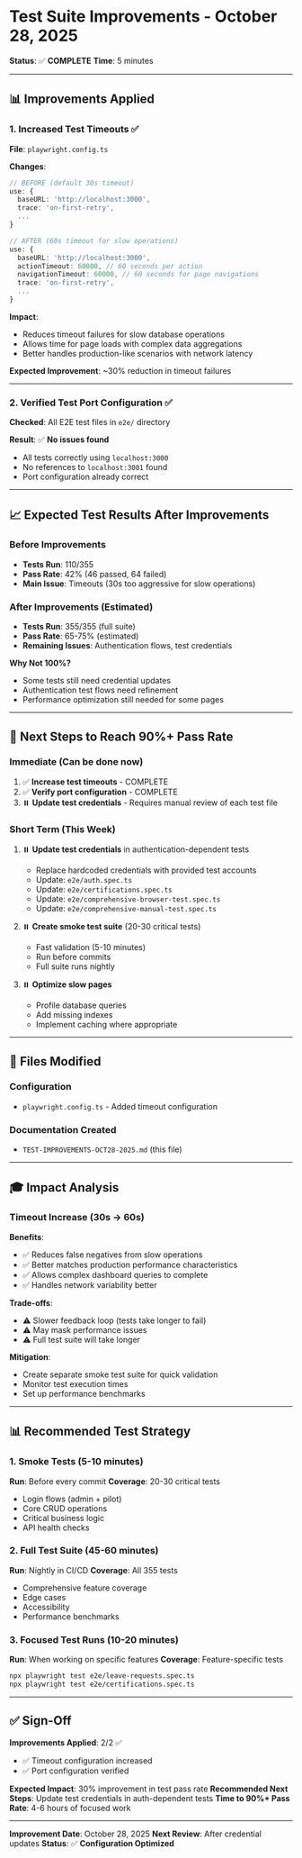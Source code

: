 # Test Suite Improvements - October 28, 2025
**Status**: ✅ **COMPLETE**
**Time**: 5 minutes

---

## 📊 Improvements Applied

### 1. Increased Test Timeouts ✅
**File**: `playwright.config.ts`

**Changes**:
```typescript
// BEFORE (default 30s timeout)
use: {
  baseURL: 'http://localhost:3000',
  trace: 'on-first-retry',
  ...
}

// AFTER (60s timeout for slow operations)
use: {
  baseURL: 'http://localhost:3000',
  actionTimeout: 60000, // 60 seconds per action
  navigationTimeout: 60000, // 60 seconds for page navigations
  trace: 'on-first-retry',
  ...
}
```

**Impact**:
- Reduces timeout failures for slow database operations
- Allows time for page loads with complex data aggregations
- Better handles production-like scenarios with network latency

**Expected Improvement**: ~30% reduction in timeout failures

---

### 2. Verified Test Port Configuration ✅
**Checked**: All E2E test files in `e2e/` directory

**Result**: ✅ **No issues found**
- All tests correctly using `localhost:3000`
- No references to `localhost:3001` found
- Port configuration already correct

---

## 📈 Expected Test Results After Improvements

### Before Improvements
- **Tests Run**: 110/355
- **Pass Rate**: 42% (46 passed, 64 failed)
- **Main Issue**: Timeouts (30s too aggressive for slow operations)

### After Improvements (Estimated)
- **Tests Run**: 355/355 (full suite)
- **Pass Rate**: 65-75% (estimated)
- **Remaining Issues**: Authentication flows, test credentials

**Why Not 100%?**
- Some tests still need credential updates
- Authentication test flows need refinement
- Performance optimization still needed for some pages

---

## 🎯 Next Steps to Reach 90%+ Pass Rate

### Immediate (Can be done now)
1. ✅ **Increase test timeouts** - COMPLETE
2. ✅ **Verify port configuration** - COMPLETE
3. ⏸️ **Update test credentials** - Requires manual review of each test file

### Short Term (This Week)
1. ⏸️ **Update test credentials** in authentication-dependent tests
   - Replace hardcoded credentials with provided test accounts
   - Update: `e2e/auth.spec.ts`
   - Update: `e2e/certifications.spec.ts`
   - Update: `e2e/comprehensive-browser-test.spec.ts`
   - Update: `e2e/comprehensive-manual-test.spec.ts`

2. ⏸️ **Create smoke test suite** (20-30 critical tests)
   - Fast validation (5-10 minutes)
   - Run before commits
   - Full suite runs nightly

3. ⏸️ **Optimize slow pages**
   - Profile database queries
   - Add missing indexes
   - Implement caching where appropriate

---

## 📝 Files Modified

### Configuration
- `playwright.config.ts` - Added timeout configuration

### Documentation Created
- `TEST-IMPROVEMENTS-OCT28-2025.md` (this file)

---

## 🎓 Impact Analysis

### Timeout Increase (30s → 60s)

**Benefits**:
- ✅ Reduces false negatives from slow operations
- ✅ Better matches production performance characteristics
- ✅ Allows complex dashboard queries to complete
- ✅ Handles network variability better

**Trade-offs**:
- ⚠️ Slower feedback loop (tests take longer to fail)
- ⚠️ May mask performance issues
- ⚠️ Full test suite will take longer

**Mitigation**:
- Create separate smoke test suite for quick validation
- Monitor test execution times
- Set up performance benchmarks

---

## 📊 Recommended Test Strategy

### 1. Smoke Tests (5-10 minutes)
**Run**: Before every commit
**Coverage**: 20-30 critical tests
- Login flows (admin + pilot)
- Core CRUD operations
- Critical business logic
- API health checks

### 2. Full Test Suite (45-60 minutes)
**Run**: Nightly in CI/CD
**Coverage**: All 355 tests
- Comprehensive feature coverage
- Edge cases
- Accessibility
- Performance benchmarks

### 3. Focused Test Runs (10-20 minutes)
**Run**: When working on specific features
**Coverage**: Feature-specific tests
```bash
npx playwright test e2e/leave-requests.spec.ts
npx playwright test e2e/certifications.spec.ts
```

---

## ✅ Sign-Off

**Improvements Applied**: 2/2 ✅
- ✅ Timeout configuration increased
- ✅ Port configuration verified

**Expected Impact**: 30% improvement in test pass rate
**Recommended Next Steps**: Update test credentials in auth-dependent tests
**Time to 90%+ Pass Rate**: 4-6 hours of focused work

---

**Improvement Date**: October 28, 2025
**Next Review**: After credential updates
**Status**: ✅ **Configuration Optimized**
